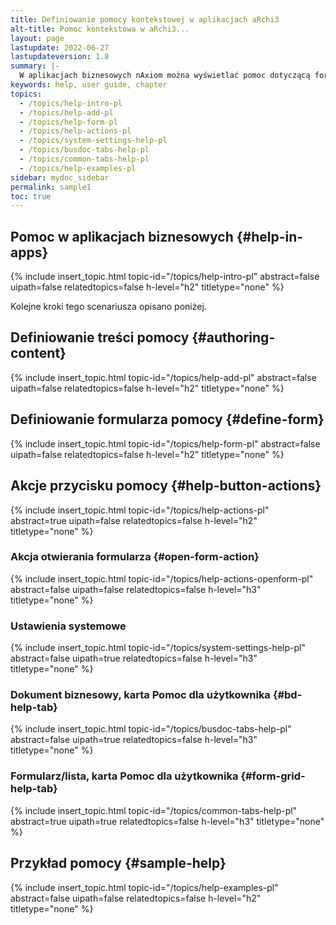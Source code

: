 ```yaml
---
title: Definiowanie pomocy kontekstowej w aplikacjach aRchi3 
alt-title: Pomoc kontekstowa w aRchi3...
layout: page
lastupdate: 2022-06-27 
lastupdateversion: 1.8
summary: |-
  W aplikacjach biznesowych nAxiom można wyświetlać pomoc dotyczącą formularzy, list, definicji dokumentów biznesowych oraz statusów. Treść pomocy jest wyświetlana w zdefiniowanym przez konsultanta formularzu, kiedy użytkownik kliknie ikonę koła ratunkowego {% include image-inline.html url="but-sos.png" %}. Zależnie od ustawień, ikona pomocy jest wyświetlana w obszarze ikon systemowych (np. kontekst, audyt, odśwież) na formularzu i w widoku listy (także w sekcji typu lista).
keywords: help, user guide, chapter
topics:
  - /topics/help-intro-pl
  - /topics/help-add-pl
  - /topics/help-form-pl
  - /topics/help-actions-pl
  - /topics/system-settings-help-pl
  - /topics/busdoc-tabs-help-pl
  - /topics/common-tabs-help-pl
  - /topics/help-examples-pl
sidebar: mydoc_sidebar
permalink: sample1
toc: true
---
```


## Pomoc w aplikacjach biznesowych {#help-in-apps}

{% include insert_topic.html topic-id="/topics/help-intro-pl" abstract=false uipath=false relatedtopics=false h-level="h2" titletype="none" %}


Kolejne kroki tego scenariusza opisano poniżej.

## Definiowanie treści pomocy {#authoring-content}

{% include insert_topic.html topic-id="/topics/help-add-pl" abstract=false uipath=false relatedtopics=false h-level="h2" titletype="none" %}

## Definiowanie formularza pomocy {#define-form}

{% include insert_topic.html topic-id="/topics/help-form-pl" abstract=false uipath=false relatedtopics=false h-level="h2" titletype="none" %}

## Akcje przycisku pomocy {#help-button-actions}

{% include insert_topic.html topic-id="/topics/help-actions-pl" abstract=true uipath=false relatedtopics=false h-level="h2" titletype="none" %}

### Akcja otwierania formularza {#open-form-action}

{% include insert_topic.html topic-id="/topics/help-actions-openform-pl" abstract=false uipath=false relatedtopics=false h-level="h3" titletype="none" %}

### Ustawienia systemowe

{% include insert_topic.html topic-id="/topics/system-settings-help-pl" abstract=false uipath=true relatedtopics=false h-level="h3" titletype="none" %}

### Dokument biznesowy, karta Pomoc dla użytkownika {#bd-help-tab}

{% include insert_topic.html topic-id="/topics/busdoc-tabs-help-pl" abstract=false uipath=true relatedtopics=false h-level="h3" titletype="none" %}

### Formularz/lista, karta Pomoc dla użytkownika {#form-grid-help-tab}

{% include insert_topic.html topic-id="/topics/common-tabs-help-pl" abstract=true uipath=true relatedtopics=false h-level="h3" titletype="none" %}

## Przykład pomocy {#sample-help}

{% include insert_topic.html topic-id="/topics/help-examples-pl" abstract=false uipath=false relatedtopics=false h-level="h2" titletype="none" %}

